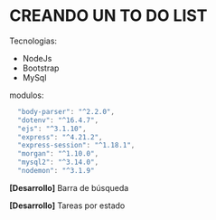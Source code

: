 # CREANDO UN TO DO LIST

Tecnologias:
- NodeJs
- Bootstrap
- MySql

modulos:
```js
  "body-parser": "^2.2.0",
  "dotenv": "^16.4.7",
  "ejs": "^3.1.10",
  "express": "^4.21.2",
  "express-session": "^1.18.1",
  "morgan": "^1.10.0",
  "mysql2": "^3.14.0",
  "nodemon": "^3.1.9"
```
**[Desarrollo]** Barra de búsqueda

**[Desarrollo]** Tareas por estado